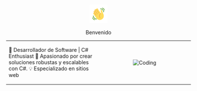 


<div style="text-align: center;">
    <img src="https://raw.githubusercontent.com/ashu-guo/ashu-guo/main/assets/wave.gif" width="50px" height="50px" alt="Wave">
</div>
 <p align="center">Benvenido</p>

<table align="center">
<tr border="none">
<td width="50%" align="left">

🚀 Desarrollador de Software | C# Enthusiast
🔧 Apasionado por crear soluciones robustas y escalables con C#.
💡 Especializado en sitios web


</td>
<td width="50%" align="center">
  <img align="center" alt="Coding" width="450" src="https://repository-images.githubusercontent.com/588181932/e36ec678-7984-4cdd-8e4c-a3932772ff8e">
</td>
</tr>
</table>



